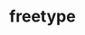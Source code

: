 ---
title: "freetype"
layout: cache
categories: [package, develop-2025-03-30]
meta: {"compilers": ["apple-clang@16.0.0", "gcc@10.5.0", "gcc@11.1.0", "gcc@11.4.0", "gcc@13.2.0", "gcc@13.3.0", "gcc@7.5.0", "intel-oneapi-compilers@2024.2.1"], "num_specs": 15, "num_specs_by_stack": {"data-vis-sdk": 1, "developer-tools-aarch64-linux-gnu": 1, "developer-tools-x86_64_v3-linux-gnu": 1, "e4s": 2, "e4s-neoverse-v2": 1, "e4s-oneapi": 2, "e4s-rocm-external": 1, "hep": 3, "ml-darwin-aarch64-mps": 1, "ml-linux-aarch64-cpu": 1, "ml-linux-aarch64-cuda": 1, "ml-linux-x86_64-cpu": 1, "ml-linux-x86_64-cuda": 1, "radiuss": 1, "root": 15}, "oss": ["centos7", "rhel8", "sequoia", "ubuntu18.04", "ubuntu20.04", "ubuntu22.04", "ubuntu24.04"], "platforms": ["darwin", "linux"], "stacks": ["data-vis-sdk", "developer-tools-aarch64-linux-gnu", "developer-tools-x86_64_v3-linux-gnu", "e4s", "e4s-neoverse-v2", "e4s-oneapi", "e4s-rocm-external", "hep", "ml-darwin-aarch64-mps", "ml-linux-aarch64-cpu", "ml-linux-aarch64-cuda", "ml-linux-x86_64-cpu", "ml-linux-x86_64-cuda", "radiuss", "root"], "targets": ["aarch64", "neoverse_v2", "x86_64_v3"], "versions": ["2.13.2"]}
spec_details: [{"compiler": "gcc@11.4.0", "hash": "24ux6kgxne7wngrxdaqyqlm5wtgkapiy", "os": "ubuntu22.04", "platform": "linux", "size": "-", "stacks": ["e4s-neoverse-v2", "root"], "target": "neoverse_v2", "variants": ["build_system=autotools", "+pic", "+shared"], "versions": ["2.13.2"]}, {"compiler": "gcc@13.3.0", "hash": "4rppfznc6wea4uf74cq5gthmwxnynltd", "os": "rhel8", "platform": "linux", "size": "-", "stacks": ["developer-tools-aarch64-linux-gnu", "root"], "target": "aarch64", "variants": ["build_system=autotools", "+pic", "+shared"], "versions": ["2.13.2"]}, {"compiler": "gcc@11.4.0", "hash": "6kdm43vcslltio6ipaki326fjqkitezs", "os": "ubuntu22.04", "platform": "linux", "size": "-", "stacks": ["e4s", "e4s-rocm-external", "root"], "target": "x86_64_v3", "variants": ["build_system=autotools", "+pic", "+shared"], "versions": ["2.13.2"]}, {"compiler": "gcc@11.4.0", "hash": "a5d6a3l3q3grwkncv3tc4hnq7zznoy3l", "os": "ubuntu22.04", "platform": "linux", "size": "-", "stacks": ["hep", "root"], "target": "x86_64_v3", "variants": ["build_system=autotools", "+pic", "+shared"], "versions": ["2.13.2"]}, {"compiler": "gcc@11.4.0", "hash": "asxoikpfaqshooeukt3qkja55oqyysha", "os": "ubuntu22.04", "platform": "linux", "size": "-", "stacks": ["hep", "root"], "target": "x86_64_v3", "variants": ["build_system=autotools", "+pic", "+shared"], "versions": ["2.13.2"]}, {"compiler": "gcc@11.4.0", "hash": "b6fxfenllmcvj2qwixtchtmi4awynffp", "os": "ubuntu22.04", "platform": "linux", "size": "-", "stacks": ["hep", "root"], "target": "x86_64_v3", "variants": ["build_system=autotools", "+pic", "+shared"], "versions": ["2.13.2"]}, {"compiler": "gcc@13.2.0", "hash": "ddnzk4mbnpopkynbcmulzfieonjcgxq2", "os": "ubuntu24.04", "platform": "linux", "size": "-", "stacks": ["ml-linux-aarch64-cpu", "ml-linux-aarch64-cuda", "root"], "target": "aarch64", "variants": ["build_system=autotools", "+pic", "+shared"], "versions": ["2.13.2"]}, {"compiler": "gcc@13.2.0", "hash": "e2h3aqo4ypnmjey37rjhljtgwqphj2ge", "os": "ubuntu24.04", "platform": "linux", "size": "-", "stacks": ["ml-linux-x86_64-cpu", "ml-linux-x86_64-cuda", "root"], "target": "x86_64_v3", "variants": ["build_system=autotools", "+pic", "+shared"], "versions": ["2.13.2"]}, {"compiler": "intel-oneapi-compilers@2024.2.1", "hash": "ftgu5wg4cpkmc2nof6ho3a2k763jjpqh", "os": "ubuntu22.04", "platform": "linux", "size": "-", "stacks": ["e4s-oneapi", "root"], "target": "x86_64_v3", "variants": ["build_system=autotools", "+pic", "+shared"], "versions": ["2.13.2"]}, {"compiler": "gcc@7.5.0", "hash": "gpxjkhazclkes62mb7esbzr7h35mveqp", "os": "ubuntu18.04", "platform": "linux", "size": "-", "stacks": ["radiuss", "root"], "target": "x86_64_v3", "variants": ["build_system=autotools", "+pic", "+shared"], "versions": ["2.13.2"]}, {"compiler": "gcc@10.5.0", "hash": "ibo6iryvxlotqoxjzysmsovyrlpsuyrx", "os": "centos7", "platform": "linux", "size": "-", "stacks": ["developer-tools-x86_64_v3-linux-gnu", "root"], "target": "x86_64_v3", "variants": ["build_system=autotools", "+pic", "+shared"], "versions": ["2.13.2"]}, {"compiler": "gcc@11.1.0", "hash": "kueozmlnyrelyqlg55yu7rjpt4xnuu4f", "os": "ubuntu20.04", "platform": "linux", "size": "-", "stacks": ["data-vis-sdk", "root"], "target": "x86_64_v3", "variants": ["build_system=autotools", "+pic", "+shared"], "versions": ["2.13.2"]}, {"compiler": "intel-oneapi-compilers@2024.2.1", "hash": "lbq4s4jbm5ages6ofeadn3mh6bkxo4un", "os": "ubuntu22.04", "platform": "linux", "size": "-", "stacks": ["e4s-oneapi", "root"], "target": "x86_64_v3", "variants": ["build_system=autotools", "+pic", "+shared"], "versions": ["2.13.2"]}, {"compiler": "apple-clang@16.0.0", "hash": "wexwtrm4qzav7g7jsvui46xby4mblt6c", "os": "sequoia", "platform": "darwin", "size": "-", "stacks": ["ml-darwin-aarch64-mps", "root"], "target": "aarch64", "variants": ["build_system=autotools", "+pic", "+shared"], "versions": ["2.13.2"]}, {"compiler": "gcc@11.4.0", "hash": "yh3dkiw5wrbnns4lwos6udsizre6od5n", "os": "ubuntu22.04", "platform": "linux", "size": "-", "stacks": ["e4s", "root"], "target": "x86_64_v3", "variants": ["build_system=autotools", "+pic", "+shared"], "versions": ["2.13.2"]}]
---